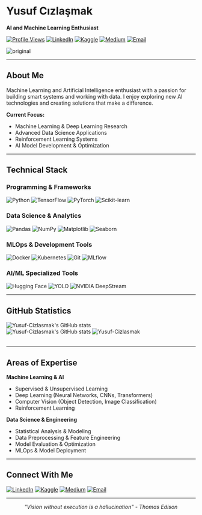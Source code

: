 # Yusuf Cızlaşmak

**AI and Machine Learning Enthusiast**

[![Profile Views](https://komarev.com/ghpvc/?username=Yusuf-Cizlasmak&style=flat-square&color=blue)](https://github.com/Yusuf-Cizlasmak)
[![LinkedIn](https://img.shields.io/badge/LinkedIn-0077B5?style=flat-square&logo=linkedin&logoColor=white)](https://www.linkedin.com/in/yusuf-cizlasmak/)
[![Kaggle](https://img.shields.io/badge/Kaggle-20BEFF?style=flat-square&logo=kaggle&logoColor=white)](https://www.kaggle.com/yusufcizlasmak1)
[![Medium](https://img.shields.io/badge/Medium-12100E?style=flat-square&logo=medium&logoColor=white)](https://medium.com/@ycizlasmak)
[![Email](https://img.shields.io/badge/Email-D14836?style=flat-square&logo=gmail&logoColor=white)](mailto:ycizlasmak@gmail.com)

![original](https://github.com/Yusuf-Cizlasmak/Yusuf-Cizlasmak/assets/97342455/43110b47-8cd9-41bf-83c1-3302da6cce0b)

---

## About Me

Machine Learning and Artificial Intelligence enthusiast with a passion for building smart systems and working with data. I enjoy exploring new AI technologies and creating solutions that make a difference.

**Current Focus:**
- Machine Learning & Deep Learning Research
- Advanced Data Science Applications  
- Reinforcement Learning Systems
- AI Model Development & Optimization

---

## Technical Stack

### Programming & Frameworks
![Python](https://img.shields.io/badge/Python-3776AB?style=flat-square&logo=python&logoColor=white)
![TensorFlow](https://img.shields.io/badge/TensorFlow-FF6F00?style=flat-square&logo=tensorflow&logoColor=white)
![PyTorch](https://img.shields.io/badge/PyTorch-EE4C2C?style=flat-square&logo=pytorch&logoColor=white)
![Scikit-learn](https://img.shields.io/badge/scikit--learn-F7931E?style=flat-square&logo=scikit-learn&logoColor=white)

### Data Science & Analytics
![Pandas](https://img.shields.io/badge/Pandas-150458?style=flat-square&logo=pandas&logoColor=white)
![NumPy](https://img.shields.io/badge/NumPy-013243?style=flat-square&logo=numpy&logoColor=white)
![Matplotlib](https://img.shields.io/badge/Matplotlib-11557c?style=flat-square&logo=python&logoColor=white)
![Seaborn](https://img.shields.io/badge/Seaborn-3776AB?style=flat-square&logo=python&logoColor=white)

### MLOps & Development Tools
![Docker](https://img.shields.io/badge/Docker-2496ED?style=flat-square&logo=docker&logoColor=white)
![Kubernetes](https://img.shields.io/badge/Kubernetes-326CE5?style=flat-square&logo=kubernetes&logoColor=white)
![Git](https://img.shields.io/badge/Git-F05032?style=flat-square&logo=git&logoColor=white)
![MLflow](https://img.shields.io/badge/MLflow-0194E2?style=flat-square&logo=mlflow&logoColor=white)

### AI/ML Specialized Tools
![Hugging Face](https://img.shields.io/badge/Hugging%20Face-FFC107?style=flat-square&logo=huggingface&logoColor=black)
![YOLO](https://img.shields.io/badge/YOLO-00FFFF?style=flat-square&logoColor=black)
![NVIDIA DeepStream](https://img.shields.io/badge/NVIDIA%20DeepStream-76B900?style=flat-square&logo=nvidia&logoColor=white)



---

## GitHub Statistics

<div>
  <img align="left" src="http://github-profile-summary-cards.vercel.app/api/cards/profile-details?username=Yusuf-Cizlasmak&theme=merko" alt="Yusuf-Cizlasmak's GitHub stats" />
</div>
<br clear="both" />

<div>
  <img align="left" src="http://github-profile-summary-cards.vercel.app/api/cards/productive-time?username=Yusuf-Cizlasmak&theme=merko&utcOffset=8" alt="Yusuf-Cizlasmak's GitHub stats" />
  <img align="center" src="http://github-profile-summary-cards.vercel.app/api/cards/stats?username=Yusuf-Cizlasmak&theme=merko" alt="Yusuf-Cizlasmak" />
</div>
<br clear="both" />

---

## Areas of Expertise

**Machine Learning & AI**
- Supervised & Unsupervised Learning
- Deep Learning (Neural Networks, CNNs,  Transformers)
- Computer Vision (Object Detection, Image Classification)
- Reinforcement Learning

**Data Science & Engineering**
- Statistical Analysis & Modeling
- Data Preprocessing & Feature Engineering
- Model Evaluation & Optimization
- MLOps & Model Deployment

---

## Connect With Me

[![LinkedIn](https://img.shields.io/badge/LinkedIn-0077B5?style=for-the-badge&logo=linkedin&logoColor=white)](https://www.linkedin.com/in/yusuf-cizlasmak/)
[![Kaggle](https://img.shields.io/badge/Kaggle-20BEFF?style=for-the-badge&logo=kaggle&logoColor=white)](https://www.kaggle.com/yusufcizlasmak1)
[![Medium](https://img.shields.io/badge/Medium-12100E?style=for-the-badge&logo=medium&logoColor=white)](https://medium.com/@ycizlasmak)
[![Email](https://img.shields.io/badge/Email-D14836?style=for-the-badge&logo=gmail&logoColor=white)](mailto:ycizlasmak@gmail.com)

---

<div align="center">
  <i>"Vision without execution is a hallucination"
    - Thomas Edison</i>
</div>
